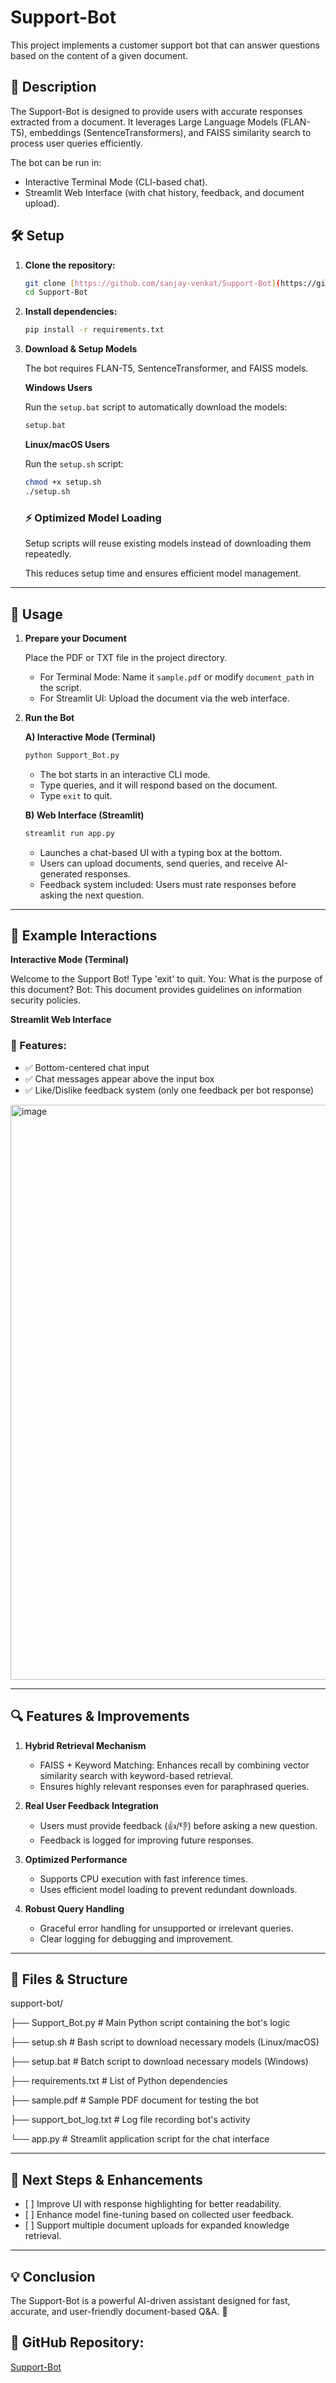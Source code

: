 # Support-Bot

This project implements a customer support bot that can answer questions based on the content of a given document.

## 📌 Description

The Support-Bot is designed to provide users with accurate responses extracted from a document. It leverages Large Language Models (FLAN-T5), embeddings (SentenceTransformers), and FAISS similarity search to process user queries efficiently.

The bot can be run in:

* Interactive Terminal Mode (CLI-based chat).
* Streamlit Web Interface (with chat history, feedback, and document upload).

## 🛠️ Setup

1.  **Clone the repository:**

    ```bash
    git clone [https://github.com/sanjay-venkat/Support-Bot](https://github.com/sanjay-venkat/Support-Bot)
    cd Support-Bot
    ```

2.  **Install dependencies:**

    ```bash
    pip install -r requirements.txt
    ```

3.  **Download & Setup Models**

    The bot requires FLAN-T5, SentenceTransformer, and FAISS models.

    **Windows Users**

    Run the `setup.bat` script to automatically download the models:

    ```bash
    setup.bat
    ```

    **Linux/macOS Users**

    Run the `setup.sh` script:

    ```bash
    chmod +x setup.sh
    ./setup.sh
    ```

    ### ⚡ Optimized Model Loading

    Setup scripts will reuse existing models instead of downloading them repeatedly.

    This reduces setup time and ensures efficient model management.

---

## 🚀 Usage

1.  **Prepare your Document**

    Place the PDF or TXT file in the project directory.

    * For Terminal Mode: Name it `sample.pdf` or modify `document_path` in the script.
    * For Streamlit UI: Upload the document via the web interface.

2.  **Run the Bot**

    **A) Interactive Mode (Terminal)**

    ```bash
    python Support_Bot.py
    ```

    * The bot starts in an interactive CLI mode.
    * Type queries, and it will respond based on the document.
    * Type `exit` to quit.

    **B) Web Interface (Streamlit)**

    ```bash
    streamlit run app.py
    ```

    * Launches a chat-based UI with a typing box at the bottom.
    * Users can upload documents, send queries, and receive AI-generated responses.
    * Feedback system included: Users must rate responses before asking the next question.

---

## 📝 Example Interactions

**Interactive Mode (Terminal)**

Welcome to the Support Bot! Type 'exit' to quit.
You: What is the purpose of this document?
Bot: This document provides guidelines on information security policies.


**Streamlit Web Interface**

### 📌 Features:

* ✅ Bottom-centered chat input
* ✅ Chat messages appear above the input box
* ✅ Like/Dislike feedback system (only one feedback per bot response)

<img width="920" alt="image" src="https://github.com/user-attachments/assets/663ac492-b671-4c3b-9044-e8b1dc12e329" />


---

## 🔍 Features & Improvements

1.  **Hybrid Retrieval Mechanism**

    * FAISS + Keyword Matching: Enhances recall by combining vector similarity search with keyword-based retrieval.
    * Ensures highly relevant responses even for paraphrased queries.

2.  **Real User Feedback Integration**

    * Users must provide feedback (👍/👎) before asking a new question.
    * Feedback is logged for improving future responses.

3.  **Optimized Performance**

    * Supports CPU execution with fast inference times.
    * Uses efficient model loading to prevent redundant downloads.

4.  **Robust Query Handling**

    * Graceful error handling for unsupported or irrelevant queries.
    * Clear logging for debugging and improvement.

---

## 📁 Files & Structure

support-bot/

├── Support_Bot.py  # Main Python script containing the bot's logic

├── setup.sh      # Bash script to download necessary models (Linux/macOS)

├── setup.bat     # Batch script to download necessary models (Windows)

├── requirements.txt # List of Python dependencies

├── sample.pdf    # Sample PDF document for testing the bot

├── support_bot_log.txt # Log file recording bot's activity 

└── app.py        # Streamlit application script for the chat interface 

---

## 📌 Next Steps & Enhancements

* \[ \] Improve UI with response highlighting for better readability.
* \[ \] Enhance model fine-tuning based on collected user feedback.
* \[ \] Support multiple document uploads for expanded knowledge retrieval.

---

## 💡 Conclusion

The Support-Bot is a powerful AI-driven assistant designed for fast, accurate, and user-friendly document-based Q&A. 🚀

## 🔗 GitHub Repository:

[Support-Bot](https://github.com/sanjay-venkat/Support-Bot)
